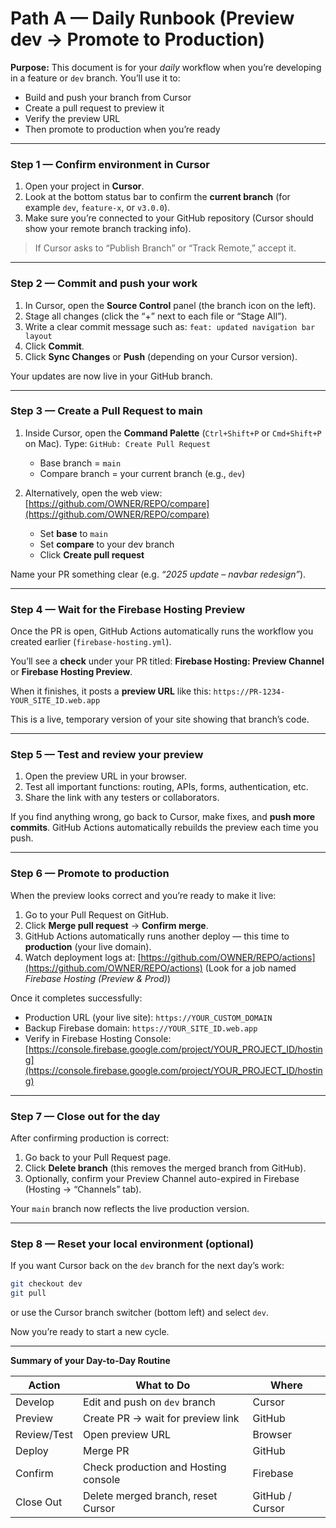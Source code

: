 # Path A — Daily Runbook (Preview dev → Promote to Production)

**Purpose:**
This document is for your *daily* workflow when you’re developing in a feature or `dev` branch.
You’ll use it to:

* Build and push your branch from Cursor
* Create a pull request to preview it
* Verify the preview URL
* Then promote to production when you’re ready

---

### Step 1 — Confirm environment in Cursor

1. Open your project in **Cursor**.
2. Look at the bottom status bar to confirm the **current branch** (for example `dev`, `feature-x`, or `v3.0.0`).
3. Make sure you’re connected to your GitHub repository (Cursor should show your remote branch tracking info).

> If Cursor asks to “Publish Branch” or “Track Remote,” accept it.

---

### Step 2 — Commit and push your work

1. In Cursor, open the **Source Control** panel (the branch icon on the left).
2. Stage all changes (click the “+” next to each file or “Stage All”).
3. Write a clear commit message such as:
   `feat: updated navigation bar layout`
4. Click **Commit**.
5. Click **Sync Changes** or **Push** (depending on your Cursor version).

Your updates are now live in your GitHub branch.

---

### Step 3 — Create a Pull Request to main

1. Inside Cursor, open the **Command Palette** (`Ctrl+Shift+P` or `Cmd+Shift+P` on Mac).
   Type: `GitHub: Create Pull Request`

   * Base branch = `main`
   * Compare branch = your current branch (e.g., `dev`)
2. Alternatively, open the web view:
   [https://github.com/OWNER/REPO/compare](https://github.com/OWNER/REPO/compare)

   * Set **base** to `main`
   * Set **compare** to your dev branch
   * Click **Create pull request**

Name your PR something clear (e.g. *“2025 update – navbar redesign”*).

---

### Step 4 — Wait for the Firebase Hosting Preview

Once the PR is open, GitHub Actions automatically runs the workflow you created earlier (`firebase-hosting.yml`).

You’ll see a **check** under your PR titled:
**Firebase Hosting: Preview Channel** or **Firebase Hosting Preview**.

When it finishes, it posts a **preview URL** like this:
`https://PR-1234-YOUR_SITE_ID.web.app`

This is a live, temporary version of your site showing that branch’s code.

---

### Step 5 — Test and review your preview

1. Open the preview URL in your browser.
2. Test all important functions: routing, APIs, forms, authentication, etc.
3. Share the link with any testers or collaborators.

If you find anything wrong, go back to Cursor, make fixes, and **push more commits**.
GitHub Actions automatically rebuilds the preview each time you push.

---

### Step 6 — Promote to production

When the preview looks correct and you’re ready to make it live:

1. Go to your Pull Request on GitHub.
2. Click **Merge pull request** → **Confirm merge**.
3. GitHub Actions automatically runs another deploy — this time to **production** (your live domain).
4. Watch deployment logs at:
   [https://github.com/OWNER/REPO/actions](https://github.com/OWNER/REPO/actions)
   (Look for a job named *Firebase Hosting (Preview & Prod)*)

Once it completes successfully:

* Production URL (your live site): `https://YOUR_CUSTOM_DOMAIN`
* Backup Firebase domain: `https://YOUR_SITE_ID.web.app`
* Verify in Firebase Hosting Console:
  [https://console.firebase.google.com/project/YOUR_PROJECT_ID/hosting](https://console.firebase.google.com/project/YOUR_PROJECT_ID/hosting)

---

### Step 7 — Close out for the day

After confirming production is correct:

1. Go back to your Pull Request page.
2. Click **Delete branch** (this removes the merged branch from GitHub).
3. Optionally, confirm your Preview Channel auto-expired in Firebase (Hosting → “Channels” tab).

Your `main` branch now reflects the live production version.

---

### Step 8 — Reset your local environment (optional)

If you want Cursor back on the `dev` branch for the next day’s work:

```bash
git checkout dev
git pull
```

or use the Cursor branch switcher (bottom left) and select `dev`.

Now you’re ready to start a new cycle.

---

**Summary of your Day-to-Day Routine**

| Action      | What to Do                           | Where           |
| ----------- | ------------------------------------ | --------------- |
| Develop     | Edit and push on `dev` branch        | Cursor          |
| Preview     | Create PR → wait for preview link    | GitHub          |
| Review/Test | Open preview URL                     | Browser         |
| Deploy      | Merge PR                             | GitHub          |
| Confirm     | Check production and Hosting console | Firebase        |
| Close Out   | Delete merged branch, reset Cursor   | GitHub / Cursor |

